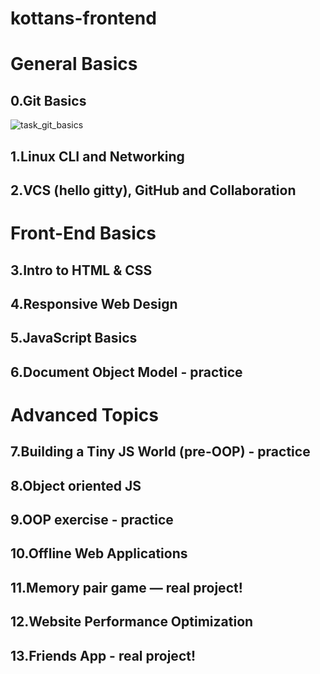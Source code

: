 # kottans-frontend 
# General Basics

## 0.Git Basics
![task_git_basics](kottans-frontend/task_git_basics/task_git_basics.PNG)
## 1.Linux CLI and Networking
## 2.VCS (hello gitty), GitHub and Collaboration

# Front-End Basics
## 3.Intro to HTML & CSS
## 4.Responsive Web Design
## 5.JavaScript Basics
## 6.Document Object Model - practice

# Advanced Topics
## 7.Building a Tiny JS World (pre-OOP) - practice
## 8.Object oriented JS
## 9.OOP exercise - practice
## 10.Offline Web Applications
## 11.Memory pair game — real project!
## 12.Website Performance Optimization
## 13.Friends App - real project!
